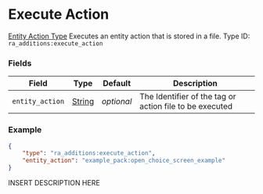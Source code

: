 # Execute Action
[Entity Action Type](../entity_action_types.md)
Executes an entity action that is stored in a file.
Type ID: `ra_additions:execute_action`
### Fields
Field | Type | Default | Description
------|------|---------|-------------
`entity_action` | [String](../data_types/string.md) | _optional_ | The Identifier of the tag or action file to be executed

### Example
```json
{
    "type": "ra_additions:execute_action",
    "entity_action": "example_pack:open_choice_screen_example"
}```
INSERT DESCRIPTION HERE
